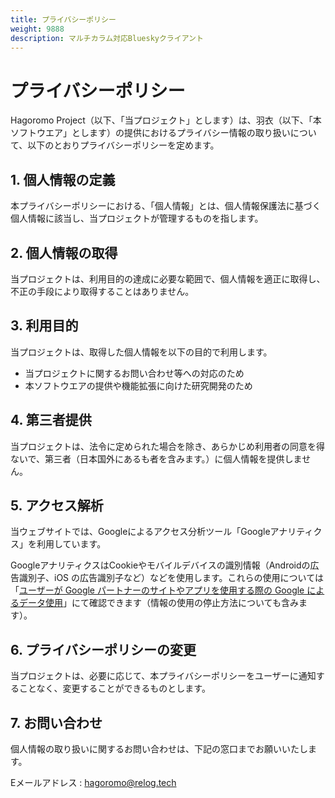 ```yaml
---
title: プライバシーポリシー
weight: 9888
description: マルチカラム対応Blueskyクライアント
---
```


# プライバシーポリシー

Hagoromo Project（以下、「当プロジェクト」とします）は、羽衣（以下、「本ソフトウエア」とします）の提供におけるプライバシー情報の取り扱いについて、以下のとおりプライバシーポリシーを定めます。

## 1. 個人情報の定義

本プライバシーポリシーにおける、「個人情報」とは、個人情報保護法に基づく個人情報に該当し、当プロジェクトが管理するものを指します。

## 2. 個人情報の取得

当プロジェクトは、利用目的の達成に必要な範囲で、個人情報を適正に取得し、不正の手段により取得することはありません。

## 3. 利用目的

当プロジェクトは、取得した個人情報を以下の目的で利用します。

- 当プロジェクトに関するお問い合わせ等への対応のため
- 本ソフトウエアの提供や機能拡張に向けた研究開発のため

## 4. 第三者提供

当プロジェクトは、法令に定められた場合を除き、あらかじめ利用者の同意を得ないで、第三者（日本国外にあるも者を含みます。）に個人情報を提供しません。

## 5. アクセス解析

当ウェブサイトでは、Googleによるアクセス分析ツール「Googleアナリティクス」を利用しています。

GoogleアナリティクスはCookieやモバイルデバイスの識別情報（Androidの広告識別子、iOS の広告識別子など）などを使用します。これらの使用については「[ユーザーが Google パートナーのサイトやアプリを使用する際の Google によるデータ使用](https://policies.google.com/technologies/partner-sites)」にて確認できます（情報の使用の停止方法についても含みます）。

## 6. プライバシーポリシーの変更

当プロジェクトは、必要に応じて、本プライバシーポリシーをユーザーに通知することなく、変更することができるものとします。

## 7. お問い合わせ

個人情報の取り扱いに関するお問い合わせは、下記の窓口までお願いいたします。

Eメールアドレス : hagoromo@relog.tech
